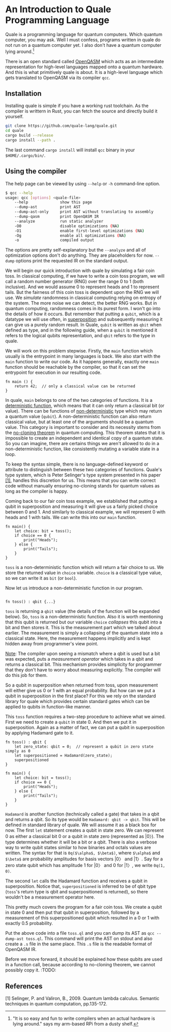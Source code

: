 # An Introduction to Quale Programming Language

Quale is a programming language for quantum computers. Which quantum computer,
you may ask. Well I must confess, programs written in quale do not run on a
quantum computer yet. I also don't have a quantum computer lying around.[^rpi]

There is an open standard called [OpenQASM](https://openqasm.com/) which acts as
an intermediate representation for high-level languages mapped onto a quantum
hardware. And this is what primitively quale is about. It is a high-level
language which gets translated to OpenQASM via its compiler `qcc`.

[^rpi]: "It is so easy and fun to write compilers when an actual hardware is
lying around." says my arm-based RPi from a dusty shelf.

## Installation

Installing quale is simple if you have a working rust toolchain. As the
compiler is writtern in Rust, you can fetch the source and directly build it
yourself.

```bash
git clone https://github.com/quale-lang/quale.git
cd quale
cargo build --release
cargo install --path .
```

The last command `cargo install` will install `qcc` binary in your
`$HOME/.cargo/bin/`.

## Using the compiler

The help page can be viewed by using `--help` or `-h` command-line option.

```bash
$ qcc --help
usage: qcc [options] <quale-file>
    --help              show this page      
    --dump-ast          print AST           
    --dump-ast-only     print AST without translating to assembly
    --dump-qasm         print OpenQASM IR   
    --analyze           run static analyzer 
    -O0                 disable optimizations (NA)
    -O1                 enable first-level optimizations (NA)
    -Og                 enable all optimizations (NA)
    -o                  compiled output     
```

The options are pretty self-explanatory but the `--analyze` and all of
optimization options don't do anything. They are placeholders for now. `--dump`
options print the requested IR on the standard output.

We will begin our quick introduction with quale by simulating a fair coin toss.
In classical computing, if we have to write a coin toss program, we will call a
random number generator (RNG) over the range 0 to 1 (both inclusive). And we
would assume 0 to represent heads and 1 to represent tails. But the fairness of
this coin toss is dependent upon the RNG we will use. We _simulate_ randomness in
classical computing relying on entropy of the system. The more noise we can
detect, the better RNG works. But in quantum computing, randomness comes in its
purest form. I won't go into the details of how it occurs. But remember that
putting a `qubit`, which is a datatype we will use often, in
<u>superposition</u> and subsequently measuring it can give us a purely random
result. In Quale, `qubit` is written as `qbit` when defined as type, and in the
following guide, when a `qubit` is mentioned it refers to the logical qubits
representation, and `qbit` refers to the type in quale.

We will work on this problem stepwise. Firstly, the `main` function which
usually is the entrypoint in many languages is back. We also start with the
`main` function to write our code. As it happens generally, exactly one
`main` function should be reachable by the compiler, so that it can set the
entrypoint for execution in our resulting code.

```quale
fn main () {
    return 42;  // only a classical value can be returned
}
```

In quale, `main` belongs to one of the two categories of functions. It is a
<u>deterministic function</u>, which means that it can only return a classical
bit (or value). There can be functions of <u>non-deterministic</u> type which
may return a quantum value (`qubit`). A non-deterministic function can also
return classical value, but at least one of the arguments should be a quantum
value. This category is important to consider and its necessity stems from the
[no-cloning theorem](https://en.wikipedia.org/wiki/No-cloning_theorem) in
quantum computing. This theorem states that it is impossible to create an
independent and identical copy of a quantum state. So you can imagine, there are
certains things we aren't allowed to do in a non-deterministic function, like
consistently mutating a variable state in a loop.

To keep the syntax simple, there is no language-defined keyword or attribute to
distinguish between these two categories of functions. Quale's type system,
which is Peter Selinger's type system presented in his paper [[1]](#1), handles
this discretion for us. This means that you can write correct code without
manually ensuring no-cloning stands for quantum values as long as the compiler
is happy.
 
Coming back to our fair coin toss example, we established that putting a qubit
in superposition and measuring it will give us a fairly picked choice between 0
and 1. And similarly to classical example, we will represent 0 with heads and 1
with tails. We can write this into our `main` function.

```quale
fn main() {
    let choice: bit = toss();
    if choice == 0 {
        print("Heads");
    } else {
        print("Tails");
    }
}
```

`toss` is a non-deterministic function which will return a fair choice to us. We
store the returned value in `choice` variable. `choice` is a classical type
value, so we can write it as `bit` (or `bool`).

Now let us introduce a non-deterministic function in our program.

```quale

fn toss() : qbit {...}
```

`toss` is returning a `qbit` value (the details of the function will be
expanded below). So, `toss` is a non-deterministic function. Also it is worth
mentioning that this qubit is returned but our variable `choice` _collapses_
this qubit into a bit and then stores it. This is the measurement part which we
talked about earlier. The measurement is simply a collapsing of the quantum
state into a classical state. Here, the measurement happens implicitly and is
kept hidden away from programmer's view point.

<u>Note</u>: The compiler upon seeing a mismatch where a qbit is used but a
bit was expected, puts a _measurement operator_ which takes in a qbit and
returns a classical bit. This mechanism provides simplicity for programmer that
they don't have to worry about measuring explicitly. The compiler will do this
job for them.

So a qubit in superposition when returned from toss, upon measurement will
either give us 0 or 1 with an equal probability. But how can we put a qubit in
superposition in the first place? For this we rely on the standard library for
quale which provides certain standard gates which can be applied to qubits in
function-like manner.

This `toss` function requires a two-step procedure to achieve what we aimed.
First we need to create a `qubit` in state 0. And then we put it in
superposition. Again as a matter of fact, we can put a qubit in superposition
by applying Hadamard gate to it.

```quale
fn toss() : qbit {
    let zero_state: qbit = 0;  // represent a qubit in zero state simply as 0
    let superpositioned = Hadamard(zero_state);
    superpositioned
}

fn main() {
    let choice: bit = toss();
    if choice == 0 {
        print("Heads");
    } else {
        print("Tails");
    }
}
```

`Hadamard` is another function (technically called a gate) that takes in a qbit
and returns a qbit. So its type would be `Hadamard: qbit -> qbit`. This will
be defined in standard library of quale. We will assume it as a black box for
now. The first `let` statement creates a qubit in state zero. We can represent 0
as either a classical bit 0 or a qubit in state zero (represented as |0〉). The
type determines whether it will be a bit or a qbit. There is also a verbose
way to write qubit states similar to how binaries and octals values are written.
The syntax for that is `0q($\alpha$, $\beta$)`, where `$\alpha$` and `$\beta$`
are probability amplitudes for basis vectors |0〉 and |1〉. Say for a zero state
qubit which has amplitude 1 for |0〉 and 0 for |1〉, we write `0q(1, 0)`.

The second `let` calls the Hadamard function and receives a qubit in
superposition.  Notice that, `superpositioned` is inferred to be of qbit type
(`toss`'s return type is qbit and superpositioned is returned), so there
wouldn't be a measurement operator here.

This pretty much covers the program for a fair coin toss. We create a qubit in
state 0 and then put that qubit in superposition, followed by a measurement of
this superpositioned qubit which resulted in a 0 or 1 with exactly 0.5
probability.

Put the above code into a file `toss.ql` and you can dump its AST as `qcc
--dump-ast toss.ql`. This command will print the AST on stdout and also create a
`.s` file in the same place. This `.s` file is the readable format of OpenQASM
IR.

Before we move forward, it should be explained how these qubits are used in a
function call, because according to no-cloning theorem, we cannot possibly copy
it. :TODO:

## References

<a id="1">[1]</a> Selinger, P. and Valiron, B., 2009. Quantum lambda calculus.
Semantic techniques in quantum computation, pp.135-172.

